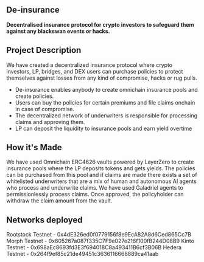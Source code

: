 ## De-insurance

**Decentralised insurance protocol for crypto investors to safeguard them against any blackswan events or hacks.**

## Project Description

We have created a decentralized insurance protocol where crypto investors, LP, bridges, and DEX users can purchase policies to protect themselves against losses from any kind of compromise, hacks or rug pulls.

- De-insurance enables anybody to create omnichain insurance pools and create policies.
- Users can buy the policies for certain premiums and file claims onchain in case of compromise.
- The decentralized network of underwriters is responsible for processing claims and approving them.
- LP can deposit the liquidity to insurance pools and earn yield overtime

## How it's Made

We have used Omnichain ERC4626 vaults powered by LayerZero to create insurance pools where the LP deposits tokens and gets yields. The policies can be purchased from this pool and if claims are made there exists a set of whitelisted underwriters that are a mix of human and autonomous AI agents who process and underwrite claims. We have used Galadriel agents to permissionlessly process claims. Once approved, the policyholder can withdraw the claim amount from the vault.

## Networks deployed

Rootstock Testnet - 0x4dE326ed0f0779156f8e9EcA82A8d6Ced865Cc7B
Morph Testnet - 0x605267a087f335C7F9e027e216f100fB244D08B9
Kinto Testnet - 0x698aEc8693fd3E3f694018C8a493411B6cf3B06B
Hedera Testnet - 0x264f9ef85c21de49451c3636116668889ca41aab
